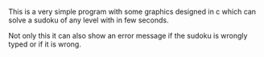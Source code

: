 This is a very simple program with some graphics designed in c which can solve a sudoku of any level with in few seconds.

Not only this it can also show an error message if the sudoku is wrongly typed or if it is wrong.